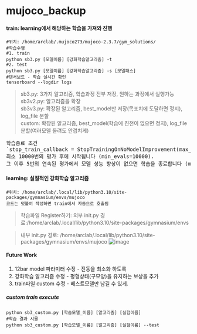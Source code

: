# mujoco_backup


#### train: learning에서 해당하는 학습을 가져와 진행
    #위치: /home/arclab/.mujoco273/mujoco-2.3.7/gym_solutions/
    #학습수행
    #1. train
    python sb3.py [모델이름] [강화학습알고리즘] -t
    #2. test
    python sb3.py [모델이름] [강화학습알고리즘] -s [모델패스]
    #텐서보드 - 학습 실시간 확인
    tensorboard --logdir logs

> sb3.py: 3가지 알고리즘, 학습과정 전부 저장, 원하는 과정에서 실행가능    
> sb3v2.py: 알고리즘을 확장    
> sb3v3.py: 확장된 알고리즘, best_model만 저장(목표치에 도달하면 정지), log_file 분할    
> custom: 확장된 알고리즘, best_model(학습에 진전이 없으면 정지), log_file 분할(여러모델 돌려도 안겹치게)
<pre>
학습종료 조건
`stop_train_callback = StopTrainingOnNoModelImprovement(max_no_improvement_evals=5, min_evals=10000, verbose=1)`        
최소 10000번의 평가 후에 시작됩니다 (min_evals=10000).
그 이후 5번의 연속된 평가에서 모델 성능 향상이 없으면 학습을 종료합니다 (max_no_improvement_evals=5).    
</pre>

#### learning: 실질적인 강화학습 알고리즘
    #위치: /home/arclab/.local/lib/python3.10/site-packages/gymnasium/envs/mujoco
    코드는 덧붙여 작성하면 train에서 자동으로 호출됨

> 학습파일 Register하기:
> 외부 init.py
> 경로:/home/arclab/.local/lib/python3.10/site-packages/gymnasium/envs


> 내부 init.py
> 경로: /home/arclab/.local/lib/python3.10/site-packages/gymnasium/envs/mujoco
![image](https://github.com/user-attachments/assets/254d4a17-dea2-4604-b6f7-953eeedff2ed)
>

#### Future Work
1. 12bar model 파라미터 수정 - 진동을 최소화 하도록
2. 강화학습 알고리즘 수정 - 평형상태(구모양)을 유지하는 보상을 추가
3. train파일 custom 수정 - 베스트모델만 남길 수 있게.

##### custom train execute
    python sb3_custom.py [학습모델_이름] [알고리즘] [실험이름]
    #학습 결과 시뮬
    python sb3_custom.py [학습모델_이름] [알고리즘] [실험이름] --test
